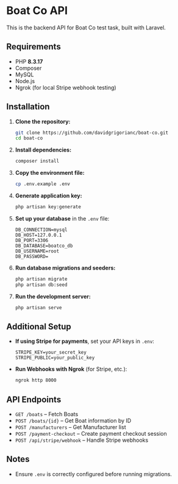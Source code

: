 # Boat Co API

This is the backend API for Boat Co test task, built with Laravel.

## Requirements
- PHP **8.3.17**
- Composer
- MySQL
- Node.js 
- Ngrok (for local Stripe webhook testing)

## Installation

1. **Clone the repository:**
   ```sh
   git clone https://github.com/davidgrigorianc/boat-co.git
   cd boat-co
   ```

2. **Install dependencies:**
   ```sh
   composer install
   ```

3. **Copy the environment file:**
   ```sh
   cp .env.example .env
   ```

4. **Generate application key:**
   ```sh
   php artisan key:generate
   ```

5. **Set up your database** in the `.env` file:
   ```env
   DB_CONNECTION=mysql
   DB_HOST=127.0.0.1
   DB_PORT=3306
   DB_DATABASE=boatco_db
   DB_USERNAME=root
   DB_PASSWORD=
   ```

6. **Run database migrations and seeders:**
   ```sh
   php artisan migrate
   php artisan db:seed
   ```

7. **Run the development server:**
   ```sh
   php artisan serve
   ```

## Additional Setup

- **If using Stripe for payments**, set your API keys in `.env`:
  ```env
  STRIPE_KEY=your_secret_key
  STRIPE_PUBLIC=your_public_key
  ```

- **Run Webhooks with Ngrok** (for Stripe, etc.):
  ```sh
  ngrok http 8000
  ```

## API Endpoints

- `GET /boats`               – Fetch Boats
- `POST /boats/{id}`         – Get Boat information by ID
- `POST /manufacturers`      – Get Manufacturer list
- `POST /payment-checkout`   – Create payment checkout session
- `POST /api/stripe/webhook` – Handle Stripe webhooks

## Notes
- Ensure `.env` is correctly configured before running migrations.



